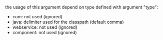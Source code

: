 
the usage of this argument depend on type defined with argument "type":
- com: not used (ignored)
- java: delimiter used for the classpath (default comma)
- webservice: not used (ignored)
- component: not used (ignored)